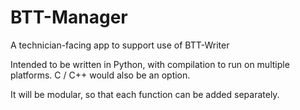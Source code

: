 # BTT-Manager
A technician-facing app to support use of BTT-Writer

Intended to be written in Python, with compilation to run on multiple platforms. C / C++ would also be an option.

It will be modular, so that each function can be added separately.
